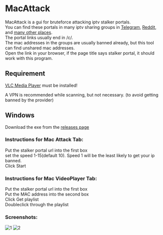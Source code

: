 # MacAttack
MacAttack is a gui for bruteforce attacking iptv stalker portals.\
You can find these portals in many iptv sharing groups in [Telegram](https://www.google.com/search?q=inurl:%22t.me%22%20telegram+iptv+mac+portal), [Reddit](https://www.reddit.com/r/iptvglory/), and [many other places](https://www.google.com/search?q=%2200%3A1A%3A79%22+%22%2Fc%2F%22).\
The portal links usually end in /c/.\
The mac addresses in the groups are usually banned already, but this tool can find unshared mac addresses.\
Open the link in your browser, if the page title says stalker portal, it should work with this program.
&NewLine;
&NewLine;
## Requirement
[VLC Media Player](https://www.videolan.org/vlc/download-windows.html) must be installed!
&NewLine;

A VPN is recommended while scanning, but not necessary. (to avoid getting banned by the provider)\
&NewLine;
&NewLine;
## Windows
Download the exe from the [releases page](https://github.com/Evilvir-us/MacAttack/releases) 
&NewLine;
&NewLine;
### Instructions for Mac Attack Tab:
Put the stalker portal url into the first box\
set the speed 1-15(default 10). Speed 1 will be the least likely to get your ip banned.\
Click Start\
&NewLine;
&NewLine;
### Instructions for Mac VideoPlayer Tab:
Put the stalker portal url into the first box\
Put the MAC address into the second box\
Click Get playlist\
Doubleclick through the playlist

### Screenshots:
![1](https://evilvir.us/application/files/5817/3190/3286/Macattack1.png)
![2](https://evilvir.us/application/files/6717/3190/3290/Macattack2.png)
